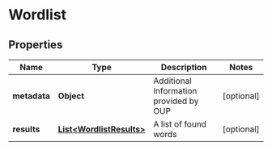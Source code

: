 
# Wordlist

## Properties
Name | Type | Description | Notes
------------ | ------------- | ------------- | -------------
**metadata** | **Object** | Additional Information provided by OUP |  [optional]
**results** | [**List&lt;WordlistResults&gt;**](WordlistResults.md) | A list of found words |  [optional]



